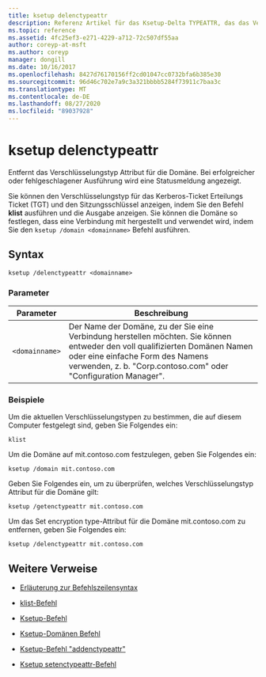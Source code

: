 ```yaml
---
title: ksetup delenctypeattr
description: Referenz Artikel für das Ksetup-Delta TYPEATTR, das das Verschlüsselungstyp Attribut für die Domäne entfernt.
ms.topic: reference
ms.assetid: 4fc25ef3-e271-4229-a712-72c507df55aa
author: coreyp-at-msft
ms.author: coreyp
manager: dongill
ms.date: 10/16/2017
ms.openlocfilehash: 8427d76170156ff2cd01047cc0732bfa6b385e30
ms.sourcegitcommit: 96d46c702e7a9c3a321bbbb5284f73911c7baa3c
ms.translationtype: MT
ms.contentlocale: de-DE
ms.lasthandoff: 08/27/2020
ms.locfileid: "89037928"
---
```

# <a name="ksetup-delenctypeattr"></a>ksetup delenctypeattr

Entfernt das Verschlüsselungstyp Attribut für die Domäne. Bei erfolgreicher oder fehlgeschlagener Ausführung wird eine Statusmeldung angezeigt.

Sie können den Verschlüsselungstyp für das Kerberos-Ticket Erteilungs Ticket (TGT) und den Sitzungsschlüssel anzeigen, indem Sie den Befehl **klist** ausführen und die Ausgabe anzeigen. Sie können die Domäne so festlegen, dass eine Verbindung mit hergestellt und verwendet wird, indem Sie den `ksetup /domain <domainname>` Befehl ausführen.

## <a name="syntax"></a>Syntax

```
ksetup /delenctypeattr <domainname>
```

### <a name="parameters"></a>Parameter

| Parameter | Beschreibung |
| ----------| ----------- |
| `<domainname>` | Der Name der Domäne, zu der Sie eine Verbindung herstellen möchten. Sie können entweder den voll qualifizierten Domänen Namen oder eine einfache Form des Namens verwenden, z. b. "Corp.contoso.com" oder "Configuration Manager". |

### <a name="examples"></a>Beispiele

Um die aktuellen Verschlüsselungstypen zu bestimmen, die auf diesem Computer festgelegt sind, geben Sie Folgendes ein:

```
klist
```

Um die Domäne auf mit.contoso.com festzulegen, geben Sie Folgendes ein:

```
ksetup /domain mit.contoso.com
```

Geben Sie Folgendes ein, um zu überprüfen, welches Verschlüsselungstyp Attribut für die Domäne gilt:

```
ksetup /getenctypeattr mit.contoso.com
```

Um das Set encryption type-Attribut für die Domäne mit.contoso.com zu entfernen, geben Sie Folgendes ein:

```
ksetup /delenctypeattr mit.contoso.com
```

## <a name="additional-references"></a>Weitere Verweise

- [Erläuterung zur Befehlszeilensyntax](command-line-syntax-key.md)

- [klist-Befehl](klist.md)

- [Ksetup-Befehl](ksetup.md)

- [Ksetup-Domänen Befehl](ksetup-domain.md)

- [Ksetup-Befehl "addenctypeattr"](ksetup-addenctypeattr.md)

- [Ksetup setenctypeattr-Befehl](ksetup-setenctypeattr.md)
